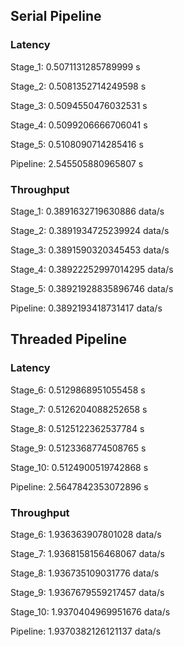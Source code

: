## Serial Pipeline

### Latency

Stage_1: 0.5071131285789999 s

Stage_2: 0.5081352714249598 s

Stage_3: 0.5094550476032531 s

Stage_4: 0.5099206666706041 s

Stage_5: 0.5108090714285416 s

Pipeline: 2.545505880965807 s



### Throughput

Stage_1: 0.3891632719630886 data/s

Stage_2: 0.3891934725239924 data/s

Stage_3: 0.3891590320345453 data/s

Stage_4: 0.38922252997014295 data/s

Stage_5: 0.38921928835896746 data/s

Pipeline: 0.3892193418731417 data/s

## Threaded Pipeline

### Latency

Stage_6: 0.5129868951055458 s

Stage_7: 0.5126204088252658 s

Stage_8: 0.5125122362537784 s

Stage_9: 0.5123368774508765 s

Stage_10: 0.5124900519742868 s

Pipeline: 2.5647842353072896 s



### Throughput

Stage_6: 1.936363907801028 data/s

Stage_7: 1.9368158156468067 data/s

Stage_8: 1.936735109031776 data/s

Stage_9: 1.9367679559217457 data/s

Stage_10: 1.9370404969951676 data/s

Pipeline: 1.9370382126121137 data/s


